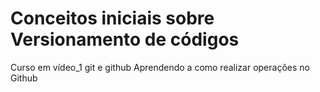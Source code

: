 # Conceitos iniciais sobre Versionamento de códigos
 Curso em vídeo_1 git e github
 Aprendendo a como realizar operações no Github
